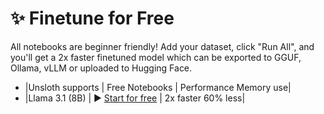 # ✨ Finetune for Free
All notebooks are beginner friendly! Add your dataset, click "Run All", and you'll get a 2x faster finetuned model which can be exported to GGUF, Ollama, vLLM or uploaded to Hugging Face.

- |Unsloth supports |	Free Notebooks |	Performance	Memory use|
- |Llama 3.1 (8B)   	 | ▶️ [Start for free](https://github.com/Mrkomiljon/LLama3_1_fine_tuninig/blob/main/llama_3_1_8b_unsloth_2x_faster_finetuning.ipynb) |	2x faster	60% less|
